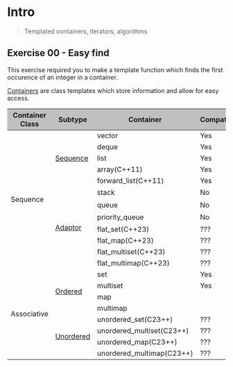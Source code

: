 # Intro
> Templated containers, iterators, algorithms

## Exercise 00 - Easy find
This exercise required you to make a template function which finds the first occurence of an integer in a container.

[Containers](https://en.cppreference.com/w/cpp/container) are class templates which store information and allow for easy access.

<table>
	<thead style="background-color: #C0C0C0;">
		<tr>
			<th>Container Class</th>
			<th>Subtype</th>
			<th>Container</th>
			<th>Compatible</th>
			<th>Information</th>
		</tr>
	</thead>
	<tbody>
		<tr>
			<td rowspan="12">Sequence</td>
			<td rowspan="5"><a href="https://en.cppreference.com/w/cpp/container#Sequence_containers">Sequence</a></td>
			<td>vector</td>
			<td>Yes</td>
			<td></td>
		</tr>
		<tr>
			<td>deque</td>
			<td>Yes</td>
			<td></td>
		</tr>
		<tr>
			<td>list</td>
			<td>Yes</td>
			<td></td>
		</tr>
		<tr>
			<td>array(C++11)</td>
			<td>Yes</td>
			<td></td>
		</tr>
		<tr>
			<td>forward_list(C++11)</td>
			<td>Yes</td>
			<td></td>
		</tr>
		<tr>
			<td rowspan="7"><a href="https://en.cppreference.com/w/cpp/container#Container_adaptors">Adaptor</a></td>
			<td>stack</td>
			<td>No</td></td>
			<td rowspan="3">The underlying container is protected.</td>
		</tr>
		<tr>
			<td>queue</td>
			<td>No</td>
		</tr>
		<tr>
			<td>priority_queue</td>
			<td>No</td>
		</tr>
		<tr>
			<td>flat_set(C++23)</td>
			<td>???</td>
			<td></td>
		</tr>
		<tr>
			<td>flat_map(C++23)</td>
			<td>???</td>
			<td></td>
		</tr>
		<tr>
			<td>flat_multiset(C++23)</td>
			<td>???</td>
			<td></td>
		</tr>
		<tr>
			<td>flat_multimap(C++23)</td>
			<td>???</td>
			<td></td>
		</tr>
		<tr>
			<td rowspan="8">Associative</td>
			<td rowspan="4"><a href="https://en.cppreference.com/w/cpp/container#Associative_containers">Ordered</a></td>
			<td>set</td>
			<td>Yes</td>
			<td></td>
		</tr>
		<tr>
			<td>multiset</td>
			<td>Yes</td>
			<td></td>
		</tr>
		<tr>
			<td>map</td>
			<td></td>
			<td></td>
		</tr>
		<tr>
			<td>multimap</td>
			<td></td>
			<td></td>
		</tr>
		<tr>
			<td rowspan="4"><a href="https://en.cppreference.com/w/cpp/container#Unordered_associative_containers">Unordered</a></td>
			<td>unordered_set(C23++)</td>
			<td>???</td>
			<td></td>
		</tr>
		<tr>
			<td>unordered_multiset(C23++)</td>
			<td>???</td>
			<td></td>
		</tr>
		<tr>
			<td>unordered_map(C23++)</td>
			<td>???</td>
			<td></td>
		</tr>
		<tr>
			<td>unordered_multimap(C23++)</td>
			<td>???</td>
			<td></td>
		</tr>
	</tbody>
</table>


